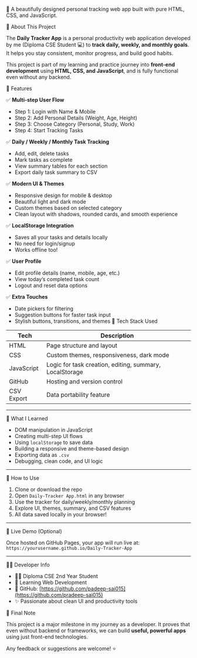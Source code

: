 📅 A beautifully designed personal tracking web app built with pure HTML, CSS, and JavaScript.

 📌 About This Project

The **Daily Tracker App** is a personal productivity web application developed by me (Diploma CSE Student 💻) to **track daily, weekly, and monthly goals**. It helps you stay consistent, monitor progress, and build good habits.

This project is part of my learning and practice journey into **front-end development** using **HTML, CSS, and JavaScript**, and is fully functional even without any backend.

🌟 Features

✅ **Multi-step User Flow**  
- Step 1: Login with Name & Mobile  
- Step 2: Add Personal Details (Weight, Age, Height)  
- Step 3: Choose Category (Personal, Study, Work)  
- Step 4: Start Tracking Tasks  

✅ **Daily / Weekly / Monthly Task Tracking**  
- Add, edit, delete tasks  
- Mark tasks as complete  
- View summary tables for each section  
- Export daily task summary to CSV

✅ **Modern UI & Themes**  
- Responsive design for mobile & desktop  
- Beautiful light and dark mode  
- Custom themes based on selected category  
- Clean layout with shadows, rounded cards, and smooth experience

✅ **LocalStorage Integration**  
- Saves all your tasks and details locally  
- No need for login/signup  
- Works offline too!

✅ **User Profile**  
- Edit profile details (name, mobile, age, etc.)  
- View today’s completed task count  
- Logout and reset data options

✅ **Extra Touches**  
- Date pickers for filtering  
- Suggestion buttons for faster task input  
- Stylish buttons, transitions, and themes
🧰 Tech Stack Used

| Tech | Description |
|------|-------------|
| HTML | Page structure and layout |
| CSS  | Custom themes, responsiveness, dark mode |
| JavaScript | Logic for task creation, editing, summary, LocalStorage |
| GitHub | Hosting and version control |
| CSV Export | Data portability feature |

---

🧠 What I Learned

- DOM manipulation in JavaScript  
- Creating multi-step UI flows  
- Using `localStorage` to save data  
- Building a responsive and theme-based design  
- Exporting data as `.csv`  
- Debugging, clean code, and UI logic

---
 🚀 How to Use

1. Clone or download the repo  
2. Open `Daily-Tracker App.html` in any browser  
3. Use the tracker for daily/weekly/monthly planning  
4. Explore UI, themes, summary, and CSV features  
5. All data saved locally in your browser!

---

📡 Live Demo (Optional)

Once hosted on GitHub Pages, your app will run live at:  
`https://yourusername.github.io/Daily-Tracker-App`

---

🧑‍💻 Developer Info

- 👨‍🎓 Diploma CSE 2nd Year Student  
- 📍 Learning Web Development  
- 🔗 GitHub: [https://github.com/padeep-sai015](https://github.com/pradeep-sai015)  
- ✨ Passionate about clean UI and productivity tools

🏁 Final Note

This project is a major milestone in my journey as a developer. It proves that even without backend or frameworks, we can build **useful, powerful apps** using just front-end technologies.

Any feedback or suggestions are welcome! ⭐
